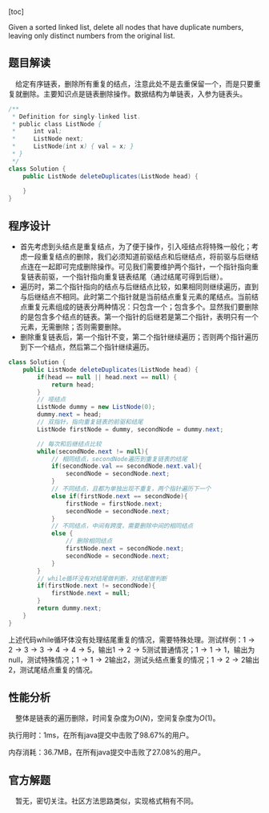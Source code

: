[toc]

Given a sorted linked list, delete all nodes that have duplicate numbers, leaving only distinct numbers from the original list.



## 题目解读

&emsp;给定有序链表，删除所有重复的结点，注意此处不是去重保留一个，而是只要重复就删除。主要知识点是链表删除操作。数据结构为单链表，入参为链表头。

```java
/**
 * Definition for singly-linked list.
 * public class ListNode {
 *     int val;
 *     ListNode next;
 *     ListNode(int x) { val = x; }
 * }
 */
class Solution {
    public ListNode deleteDuplicates(ListNode head) {
        
    }
}
```

## 程序设计

* 首先考虑到头结点是重复结点，为了便于操作，引入哑结点将特殊一般化；考虑一段重复结点的删除，我们必须知道前驱结点和后继结点，将前驱与后继结点连在一起即可完成删除操作。可见我们需要维护两个指针，一个指针指向重复链表前驱，一个指针指向重复链表结尾（通过结尾可得到后继）。
* 遍历时，第二个指针指向的结点与后继结点比较，如果相同则继续遍历，直到与后继结点不相同。此时第二个指针就是当前结点重复元素的尾结点。当前结点重复元素组成的链表分两种情况：只包含一个；包含多个。显然我们要删除的是包含多个结点的链表。第一个指针的后继若是第二个指针，表明只有一个元素，无需删除；否则需要删除。
* 删除重复链表后，第一个指针不变，第二个指针继续遍历；否则两个指针遍历到下一个结点，然后第二个指针继续遍历。

```java
class Solution {
    public ListNode deleteDuplicates(ListNode head) {
        if(head == null || head.next == null) {
            return head;
        }
        // 哑结点
        ListNode dummy = new ListNode(0);
        dummy.next = head;
        // 双指针，指向重复链表的前驱和结尾
        ListNode firstNode = dummy, secondNode = dummy.next;

        // 每次和后继结点比较
        while(secondNode.next != null){
            // 相同结点，secondNode遍历到重复链表的结尾
            if(secondNode.val == secondNode.next.val){
                secondNode = secondNode.next;
            } 
            // 不同结点，且都为单独出现不重复，两个指针遍历下一个
            else if(firstNode.next == secondNode){
                firstNode = firstNode.next;
                secondNode = secondNode.next;
            } 
            // 不同结点，中间有跨度，需要删除中间的相同结点
            else {
                // 删除相同结点
                firstNode.next = secondNode.next;
                secondNode = secondNode.next;
            }
        }
        // while循环没有对结尾做判断，对结尾做判断
        if(firstNode.next != secondNode){
            firstNode.next = null;
        }
        return dummy.next;
    }
}
```

上述代码while循环体没有处理结尾重复的情况，需要特殊处理。测试样例：$1 \to 2 \to 3 \to 3 \to 4 \to 4 \to 5$，输出$1 \to 2 \to 5$测试普通情况；$1 \to 1 \to 1$，输出为null，测试特殊情况；$1 \to 1 \to 2$输出$2$，测试头结点重复的情况；$1 \to 2 \to 2$输出$2$，测试尾结点重复的情况。

## 性能分析

&emsp;整体是链表的遍历删除，时间复杂度为$O(N)$，空间复杂度为$O(1)$。

执行用时：1ms，在所有java提交中击败了98.67%的用户。

内存消耗：36.7MB，在所有java提交中击败了27.08%的用户。

## 官方解题

&emsp;暂无，密切关注。社区方法思路类似，实现格式稍有不同。